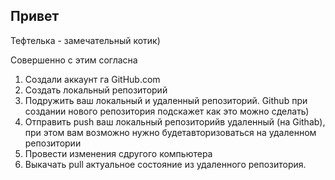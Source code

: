 ## Привет

Тефтелька - замечательный котик)

Совершенно с этим согласна

1. Создали аккаунт га GitHub.com
2. Создать локальный репозиторий
3. Подружить ваш локальный и удаленный репозиторий. Github при создании нового репозитория подскажет как это можно сделать)
4. Отправить push ваш локальный репозиторийв удаленный (на Githab), при этом вам возможно нужно будетавторизоваться на удаленном репозитории
5. Провести изменения сдругого компьютера
6. Выкачать pull актуальное состояние из удаленного репозитория.